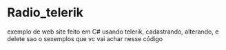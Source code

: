 # Radio_telerik
exemplo de web site feito em C# usando telerik, cadastrando, alterando, e delete sao o sexemplos que vc vai achar nesse código
